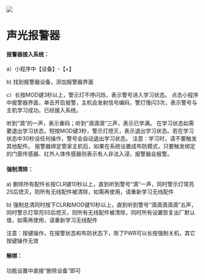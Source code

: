 ![](http://www.cspugoing.com/pcimg/help/Alarm.png)

# 声光报警器

#### 报警器接入系统：

a）小程序中【设备】-【+】

b)  找到报警器设备，添加报警器界面

c）长按MOD键3秒以上，警示灯不停闪烁，表示警号进入学习状态。 点击小程序中报警器界面，单击开启报警，主机会发射信号编码，警灯慢闪3次，表示警号与 主机学习成功。已经接入系统。

听到“滴”的一声，表示重码；听到“滴滴滴”三声，表示已学满。 在学习状态如需要退出学习状态，短按MOD键3秒，警示灯熄灭，表示退出学习状态。若在学习状态中30秒没任何操作，警号会自动退出学习状态。 注意：学习时，请不要触发其他配件。 报警器绑定管家主机后，如果在系统设置成布防模式，只要触发绑定的门窗传感器、红外人体传感器则表示有人非法入浸，报警器会报警。





#### 强制清除：

a) 删除所有配件长按CLR键10秒以上，直到听到警号“滴”一声，同时警示灯常亮2S后熄灭，则所有无线配件被清除，如需再使用，请重新学习无线配件

b) 强制总清同时按下CLR和MOD键10秒以上，直到听到警号“滴滴滴滴滴”五声，同时警示灯常亮5S后熄灭，则所有无线配件被清除，同时所有设置恢复出厂默认值，如需再使用，请重新学习无线配件

注意：按键操作，在报警状态和布防状态下，除了PWR可以长按强制关机，其它按键操作无效



#### 解绑：

功能设置中直接“删除设备”即可